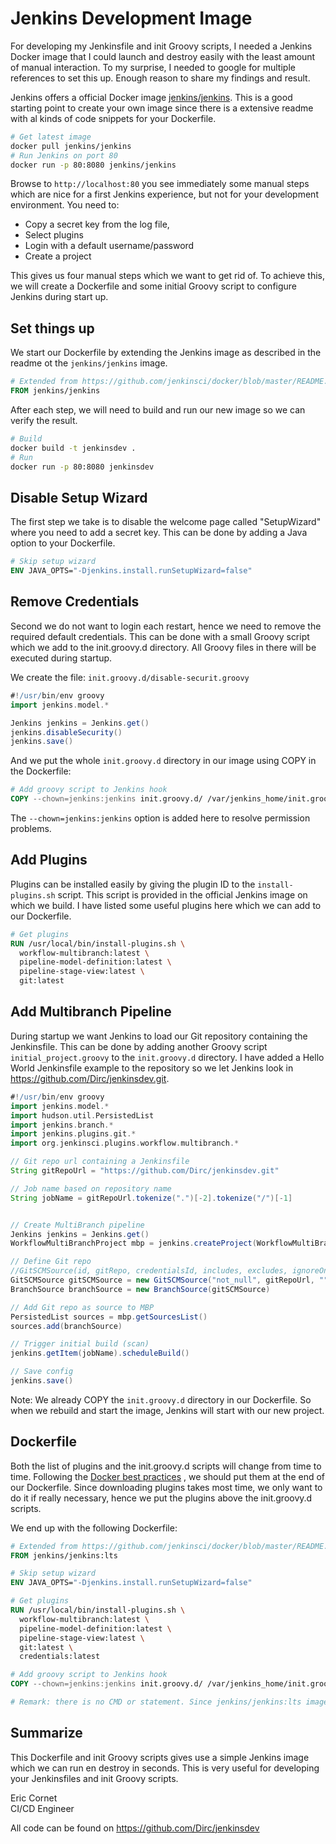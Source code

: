 
# Jenkins Development Image
For developing my Jenkinsfile and init Groovy scripts, 
I needed a Jenkins Docker image that I could launch and destroy easily with the least amount of manual interaction. 
To my surprise, I needed to google for multiple references to set this up. 
Enough reason to share my findings and result.

Jenkins offers a official Docker image [jenkins/jenkins](https://hub.docker.com/r/jenkins/jenkins/). 
This is a good starting point to create your own image since there is a extensive readme
with al kinds of code snippets for your Dockerfile. 

```bash
# Get latest image
docker pull jenkins/jenkins
# Run Jenkins on port 80
docker run -p 80:8080 jenkins/jenkins
```

Browse to `http://localhost:80` you see immediately some manual steps which are nice for a first Jenkins experience, but not for your development environment. 
You need to:
- Copy a secret key from the log file, 
- Select plugins
- Login with a default username/password 
- Create a project

This gives us four manual steps which we want to get rid of. 
To achieve this, we will create a Dockerfile and some initial Groovy script to configure Jenkins during start up.

## Set things up
We start our Dockerfile by extending the Jenkins image as described in the readme ot the `jenkins/jenkins` image.

```dockerfile
# Extended from https://github.com/jenkinsci/docker/blob/master/README.md
FROM jenkins/jenkins
```

After each step, we will need to build and run our new image so we can verify the result.

```bash
# Build
docker build -t jenkinsdev .
# Run 
docker run -p 80:8080 jenkinsdev
```


## Disable Setup Wizard
The first step we take is to disable the welcome page called "SetupWizard" where you need to add a secret key. 
This can be done by adding a Java option to your Dockerfile.

```dockerfile
# Skip setup wizard
ENV JAVA_OPTS="-Djenkins.install.runSetupWizard=false"
```

## Remove Credentials
Second we do not want to login each restart, hence we need to remove the required default credentials. 
This can be done with a small Groovy script which we add to the init.groovy.d directory. All Groovy files in there will be executed during startup.

We create the file: `init.groovy.d/disable-securit.groovy`

```groovy
#!/usr/bin/env groovy
import jenkins.model.*

Jenkins jenkins = Jenkins.get()
jenkins.disableSecurity()
jenkins.save()
```

And we put the whole `init.groovy.d` directory in our image using COPY in the Dockerfile:

```dockerfile
# Add groovy script to Jenkins hook
COPY --chown=jenkins:jenkins init.groovy.d/ /var/jenkins_home/init.groovy.d/
```

The `--chown=jenkins:jenkins` option is added here to resolve permission problems. 


## Add Plugins
Plugins can be installed easily by giving the plugin ID to the `install-plugins.sh` script. 
This script is provided in the official Jenkins image on which we build. 
I have listed some useful plugins here which we can add to our Dockerfile. 

```dockerfile
# Get plugins
RUN /usr/local/bin/install-plugins.sh \
  workflow-multibranch:latest \
  pipeline-model-definition:latest \
  pipeline-stage-view:latest \
  git:latest
```


## Add Multibranch Pipeline
During startup we want Jenkins to load our Git repository containing the Jenkinsfile.
This can be done by adding another Groovy script `initial_project.groovy` to the `init.groovy.d` directory. 
I have added a Hello World Jenkinsfile example to the repository so we let Jenkins look in https://github.com/Dirc/jenkinsdev.git.

```groovy
#!/usr/bin/env groovy
import jenkins.model.*
import hudson.util.PersistedList
import jenkins.branch.*
import jenkins.plugins.git.*
import org.jenkinsci.plugins.workflow.multibranch.*

// Git repo url containing a Jenkinsfile
String gitRepoUrl = "https://github.com/Dirc/jenkinsdev.git"

// Job name based on repository name
String jobName = gitRepoUrl.tokenize(".")[-2].tokenize("/")[-1]


// Create MultiBranch pipeline
Jenkins jenkins = Jenkins.get()
WorkflowMultiBranchProject mbp = jenkins.createProject(WorkflowMultiBranchProject.class, jobName)

// Define Git repo
//GitSCMSource(id, gitRepo, credentialsId, includes, excludes, ignoreOnPushNotifications)
GitSCMSource gitSCMSource = new GitSCMSource("not_null", gitRepoUrl, "", "*", "", false)
BranchSource branchSource = new BranchSource(gitSCMSource)

// Add Git repo as source to MBP
PersistedList sources = mbp.getSourcesList()
sources.add(branchSource)

// Trigger initial build (scan)
jenkins.getItem(jobName).scheduleBuild()

// Save config
jenkins.save()
```

Note: We already COPY the `init.groovy.d` directory in our Dockerfile. 
So when we rebuild and start the image, Jenkins will start with our new project.


## Dockerfile
Both the list of plugins and the init.groovy.d scripts will change from time to time.
Following the [Docker best practices](https://cinqict.github.io/post/christiaan/docker_file_best_practices/) , we should put them at the end of our Dockerfile.
Since downloading plugins takes most time, we only want to do it if really necessary, hence we put the plugins above the init.groovy.d scripts. 

We end up with the following Dockerfile:

```dockerfile
# Extended from https://github.com/jenkinsci/docker/blob/master/README.md
FROM jenkins/jenkins:lts

# Skip setup wizard
ENV JAVA_OPTS="-Djenkins.install.runSetupWizard=false"

# Get plugins
RUN /usr/local/bin/install-plugins.sh \
  workflow-multibranch:latest \
  pipeline-model-definition:latest \
  pipeline-stage-view:latest \
  git:latest \
  credentials:latest

# Add groovy script to Jenkins hook
COPY --chown=jenkins:jenkins init.groovy.d/ /var/jenkins_home/init.groovy.d/

# Remark: there is no CMD or statement. Since jenkins/jenkins:lts image uses an ENTRYPOINT, this image will inherit that behavior.
```

## Summarize
This Dockerfile and init Groovy scripts gives use a simple Jenkins image which we can run en destroy in seconds. 
This is very useful for developing your Jenkinsfiles and init Groovy scripts.


Eric Cornet <br>
CI/CD Engineer 

All code can be found on https://github.com/Dirc/jenkinsdev

